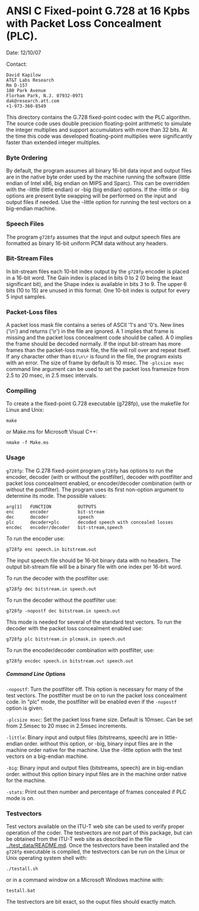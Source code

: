 # ANSI C Fixed-point G.728 at 16 Kpbs with Packet Loss Concealment (PLC).

Date: 12/10/07

Contact:

    David Kapilow
    AT&T Labs Research
    Rm D-157
    180 Park Avenue
    Florham Park, N.J. 07932-0971
    dak@research.att.com
    +1-973-360-8549

This directory contains the G.728 fixed-point codec with the PLC algorithm.
The source code uses double precision floating-point arithmetic to simulate
the integer multiplies and support accumulators with more than 32 bits.
At the time this code was developed floating-point multiplies were
significantly faster than extended integer multiples.

### Byte Ordering

By default, the program assumes all binary 16-bit data input and output files
are in the native byte order used by the machine running the software
(little endian of Intel x86, big endian on MIPS and Sparc). This can be
overridden with the -little (little endian) or -big (big endian) options.
If the -little or -big options are present byte swapping will be performed
on the input and output files if needed. Use the -little option for running
the test vectors on a big-endian machine.

### Speech Files

The program `g728fp` assumes that the input and output speech files
are formatted as binary 16-bit uniform PCM data without any headers.

### Bit-Stream Files

In bit-stream files each 10-bit index output by the `g728fp` encoder
is placed in a 16-bit word. The Gain index is placed in bits 0 to 2
(0 being the least significant bit), and the Shape index is available
in bits 3 to 9. The upper 6 bits (10 to 15) are unused in this format.
One 10-bit index is output for every 5 input samples.

### Packet-Loss files

A packet loss mask file contains a series of ASCII '1's and '0's.
New lines ('\n') and returns ('\r') in the file are ignored.
A 1 implies that frame is missing and the packet loss concealment
code should be called. A 0 implies the frame should be decoded normally.
If the input bit-stream has more frames than the packet-loss mask file,
the file will roll over and repeat itself. If any character other
than `01\n\r` is found in the file, the program exists with an error.
The size of frame by default is 10 msec. The `-plcsize msec` command
line argument can be used to set the packet loss framesize from
2.5 to 20 msec, in 2.5 msec intervals.

### Compiling

To create a the fixed-point G.728 executable (g728fp), use
the makefile for Linux and Unix:

	make

or Make.ms for Microsoft Visual C++:

	nmake -f Make.ms

### Usage

`g728fp`:
The G.278 fixed-point program `g728fp` has options to run the encoder,
decoder (with or without the postfilter), decoder with postfilter
and packet loss concealment enabled, or encoder/decoder combination
(with or without the postfilter). The program uses its first non-option
argument to determine its mode. The possible values:

    arg[1]   FUNCTION          OUTPUTS
    enc      encoder           bit-stream
    dec      decoder           speech
    plc      decoder+plc       decoded speech with concealed losses
    encdec   encoder/decoder   bit-stream,speech
	
To run the encoder use:

	g728fp enc speech.in bitstream.out

The input speech file should be 16-bit binary data with no headers.
The output bit-stream file will be a binary file with one index per 16-bit word.

To run the decoder with the postfilter use:

	g728fp dec bitstream.in speech.out

To run the decoder without the postfilter use:

	g728fp -nopostf dec bitstream.in speech.out

This mode is needed for several of the standard test vectors.
To run the decoder with the packet loss concealment enabled use:

	g728fp plc bitstream.in plcmask.in speech.out

To run the encoder/decoder combination with postfilter, use:

	g728fp encdec speech.in bitstream.out speech.out

##### Command Line Options

`-nopostf`:
  Turn the postfilter off. This option is necessary for
  many of the test vectors. The postfilter must be on to run
  the packet loss concealment code. In "plc" mode, the postfilter
  will be enabled even if the `-nopostf` option is given.

`-plcsize msec`:
  Set the packet loss frame size. Default is 10msec.
  Can be set from 2.5msec to 20 msec in 2.5msec increments.

`-little`:
  Binary input and output files (bitstreams, speech) are in little-endian order.
  without this option, or -big, binary input files are in the machine order
  native for the machine. Use the -little option with the test vectors on a
  big-endian machine.

`-big`:
  Binary input and output files (bitstreams, speech) are in big-endian order.
  without this option binary input files are in the machine order
  native for the machine.

`-stats`:
  Print out then number and percentage of frames concealed if PLC mode is on.

### Testvectors

Test vectors available on the ITU-T web site can be used to verify proper operation
of the coder. The testvectors are not part of this package, but can be obtained
from the ITU-T web site as described in the file [../test_data/README.md](../test_data/README.md).
Once the testvectors have been installed and the `g728fp` executable is compiled, the
testvectors can be run on the Linux or Unix operating system shell with:

	./testall.sh

or in a command window on a Microsoft Windows machine with:

	testall.bat

The testvectors are bit exact, so the ouput files should exactly match.
